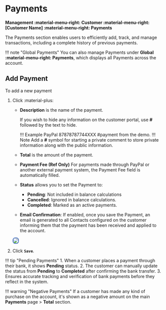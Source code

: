 # Payments

**Management :material-menu-right: Customer :material-menu-right: [Customer Name] :material-menu-right: Payments**

The Payments section enables users to efficiently add, track, and manage transactions, including a complete history of previous payments.

!!! note "Global Payments"
    You can also manage Payments under **Global :material-menu-right: Payments**, which displays all Payments across the account.

## Add Payment

To add a new payment

1. Click :material-plus:
    + **Description** is the name of the payment.

        If you wish to hide any information on the customer portal, use **#** followed by the text to hide.

        !!! Example
            PayPal 87878787744XXX #payment from the demo.
        !!! Note
            Add a **#** symbol for starting a private comment to store private information along with the public information.

    + **Total** is the amount of the payment.
    + **Payment Fee (Ref Only)** For payments made through PayPal or another external payment system, the Payment Fee field is automatically filled.
    + **Status** allows you to set the Payment to:
        + **Pending**: Not included in balance calculations
        + **Cancelled**: Ignored in balance calculations.
        +  **Completed**: Marked as an active payments.
    + **Email Confirmation**: If enabled, once you save the Payment, an email is generated to all Contacts configured on the customer informing them that the payment has been received and applied to the account.

    <img src= "/customer/img/53.png" style="border: 2px solid #4472C4; border-radius: 8px;">

2. Click **`Save`**.

!!! tip "Pending Payments"
    1. When a customer places a payment through their bank, it shows **Pending** status.
    2. The customer can manually update the status from **Pending** to **Completed** after confirming the bank transfer.
    3. Ensures accurate tracking and verification of bank payments before they reflect in the system.

!!! warning "Negative Payments"
    If a customer has made any kind of purchase on the account, it's shown as a negative amount on the main **Payments** page > **Total** section.
